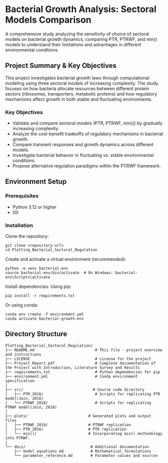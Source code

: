 # Bacterial Growth Analysis: Sectoral Models Comparison

A comprehensive study analyzing the sensitivity of choice of sectoral models on bacterial growth dynamics, comparing PTR, PTRWF, and min() models to understand their limitations and advantages in different environmental conditions.

## Project Summary & Key Objectives
This project investigates bacterial growth laws through computational modeling using three sectoral models of increasing complexity. The study focuses on how bacteria allocate resources between different protein sectors (ribosomes, transporters, metabolic proteins) and how regulatory mechanisms affect growth in both stable and fluctuating environments.

### Key Objectives
- Validate and compare sectoral models (PTR, PTRWF, min()) by gradually increasing complexity.
- Analyze the cost-benefit tradeoffs of regulatory mechanisms in bacterial growth.
- Compare transient responses and growth dynamics across different models.
- Investigate bacterial behavior in fluctuating vs. stable environmental conditions.
- Propose alternative regulation paradigms within the PTRWF framework.

## Environment Setup

### Prerequisites
- Python 3.12 or higher
- Git
  
### Installation

Clone the repository:
```
git clone <repository-url>
cd Plotting_Bacterial_Sectoral_Regulation
```
Create and activate a virtual environment (recommended):
```
python -m venv bacterial-env
source bacterial-env/bin/activate  # On Windows: bacterial-env\Scripts\activate
```
Install dependencies:
Using pip:
```
pip install -r requirements.txt
```
Or using conda:
```
conda env create -f environment.yml
conda activate bacterial-growth-env
```

## Directory Structure
```
Plotting_Bacterial_Sectoral_Regulation/
├── README.md                           # This file - project overview and instructions
├── LICENSE                             # License for the project
├── Project_Report.pdf                  # Complete documentation of the Project with Introduction, Literature Survey and Results
├── requirements.txt                    # Python dependencies for pip
├── environment.yml                     # Conda environment specification
│
├── src/                               # Source code directory
│   ├── PTR_2016/                       # Scripts for replicating PTR model(Jain, 2016)
│   └── PTRWF_2018/                     # Scripts for replicating PTRWF model(Jain, 2018)
│
├── plots/                           # Generated plots and output files
│   ├── PTRWF_2018/                  # PTRWF replication
│   ├── PTR_2016/                    # PTR replication        
│   └── min()/                       # Incorporating min() methodology into PTRWF.
|
└── docs/                             # Additional documentation
    ├── model_equations.md            # Mathematical formulations
    └── parameter_reference.md        # Parameter values and sources
```
